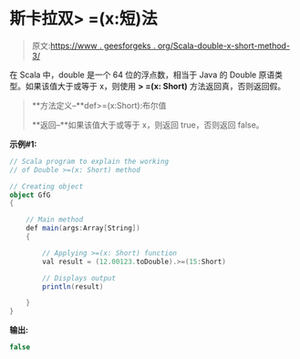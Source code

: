 # 斯卡拉双> =(x:短)法

> 原文:[https://www . geesforgeks . org/Scala-double-x-short-method-3/](https://www.geeksforgeeks.org/scala-double-x-short-method-3/)

在 Scala 中，double 是一个 64 位的浮点数，相当于 Java 的 Double 原语类型。如果该值大于或等于 x，则使用 **> =(x: Short)** 方法返回真，否则返回假。

> **方法定义–**def>=(x:Short):布尔值
> 
> **返回–**如果该值大于或等于 x，则返回 true，否则返回 false。

**示例#1:**

```scala
// Scala program to explain the working 
// of Double >=(x: Short) method

// Creating object
object GfG
{ 

    // Main method
    def main(args:Array[String])
    {

        // Applying >=(x: Short) function
        val result = (12.00123.toDouble).>=(15:Short)

        // Displays output
        println(result)

    }
} 
```

**输出:**

```scala
false

```